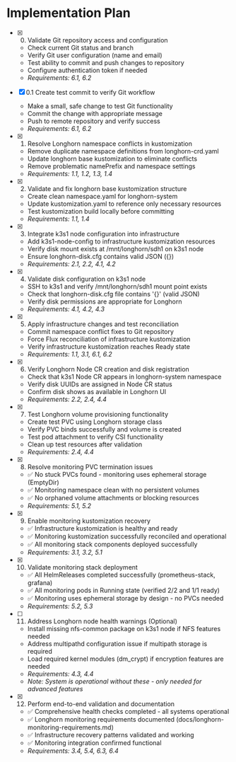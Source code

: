 
# Implementation Plan

- [x] 0. Validate Git repository access and configuration
  - Check current Git status and branch
  - Verify Git user configuration (name and email)
  - Test ability to commit and push changes to repository
  - Configure authentication token if needed
  - _Requirements: 6.1, 6.2_

- [x] 0.1 Create test commit to verify Git workflow
  - Make a small, safe change to test Git functionality
  - Commit the change with appropriate message
  - Push to remote repository and verify success
  - _Requirements: 6.1, 6.2_

- [x] 1. Resolve Longhorn namespace conflicts in kustomization
  - Remove duplicate namespace definitions from longhorn-crd.yaml
  - Update longhorn base kustomization to eliminate conflicts
  - Remove problematic namePrefix and namespace settings
  - _Requirements: 1.1, 1.2, 1.3, 1.4_

- [x] 2. Validate and fix longhorn base kustomization structure
  - Create clean namespace.yaml for longhorn-system
  - Update kustomization.yaml to reference only necessary resources
  - Test kustomization build locally before committing
  - _Requirements: 1.1, 1.4_

- [x] 3. Integrate k3s1 node configuration into infrastructure
  - Add k3s1-node-config to infrastructure kustomization resources
  - Verify disk mount exists at /mnt/longhorn/sdh1 on k3s1 node
  - Ensure longhorn-disk.cfg contains valid JSON ({}) 
  - _Requirements: 2.1, 2.2, 4.1, 4.2_

- [x] 4. Validate disk configuration on k3s1 node
  - SSH to k3s1 and verify /mnt/longhorn/sdh1 mount point exists
  - Check that longhorn-disk.cfg file contains '{}' (valid JSON)
  - Verify disk permissions are appropriate for Longhorn
  - _Requirements: 4.1, 4.2, 4.3_

- [x] 5. Apply infrastructure changes and test reconciliation
  - Commit namespace conflict fixes to Git repository
  - Force Flux reconciliation of infrastructure kustomization
  - Verify infrastructure kustomization reaches Ready state
  - _Requirements: 1.1, 3.1, 6.1, 6.2_

- [x] 6. Verify Longhorn Node CR creation and disk registration
  - Check that k3s1 Node CR appears in longhorn-system namespace
  - Verify disk UUIDs are assigned in Node CR status
  - Confirm disk shows as available in Longhorn UI
  - _Requirements: 2.2, 2.4, 4.4_

- [x] 7. Test Longhorn volume provisioning functionality
  - Create test PVC using Longhorn storage class
  - Verify PVC binds successfully and volume is created
  - Test pod attachment to verify CSI functionality
  - Clean up test resources after validation
  - _Requirements: 2.4, 4.4_

- [x] 8. Resolve monitoring PVC termination issues
  - ✅ No stuck PVCs found - monitoring uses ephemeral storage (EmptyDir)
  - ✅ Monitoring namespace clean with no persistent volumes
  - ✅ No orphaned volume attachments or blocking resources
  - _Requirements: 5.1, 5.2_

- [x] 9. Enable monitoring kustomization recovery
  - ✅ Infrastructure kustomization is healthy and ready
  - ✅ Monitoring kustomization successfully reconciled and operational
  - ✅ All monitoring stack components deployed successfully
  - _Requirements: 3.1, 3.2, 5.1_

- [x] 10. Validate monitoring stack deployment
  - ✅ All HelmReleases completed successfully (prometheus-stack, grafana)
  - ✅ All monitoring pods in Running state (verified 2/2 and 1/1 ready)
  - ✅ Monitoring uses ephemeral storage by design - no PVCs needed
  - _Requirements: 5.2, 5.3_

- [ ] 11. Address Longhorn node health warnings (Optional)
  - Install missing nfs-common package on k3s1 node if NFS features needed
  - Address multipathd configuration issue if multipath storage is required
  - Load required kernel modules (dm_crypt) if encryption features are needed
  - _Requirements: 4.3, 4.4_
  - _Note: System is operational without these - only needed for advanced features_

- [x] 12. Perform end-to-end validation and documentation
  - ✅ Comprehensive health checks completed - all systems operational
  - ✅ Longhorn monitoring requirements documented (docs/longhorn-monitoring-requirements.md)
  - ✅ Infrastructure recovery patterns validated and working
  - ✅ Monitoring integration confirmed functional
  - _Requirements: 3.4, 5.4, 6.3, 6.4_